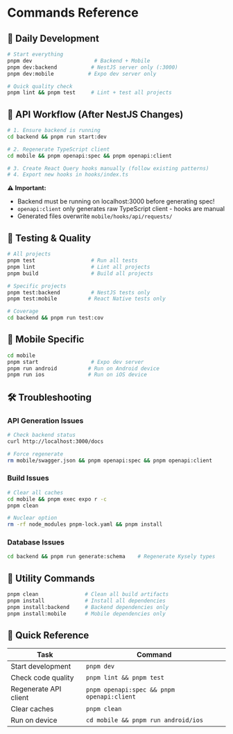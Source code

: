# Commands Reference

## 🚀 Daily Development

```bash
# Start everything
pnpm dev                    # Backend + Mobile
pnpm dev:backend           # NestJS server only (:3000)
pnpm dev:mobile           # Expo dev server only

# Quick quality check
pnpm lint && pnpm test     # Lint + test all projects
```

## 🔄 API Workflow (After NestJS Changes)

```bash
# 1. Ensure backend is running
cd backend && pnpm run start:dev

# 2. Regenerate TypeScript client
cd mobile && pnpm openapi:spec && pnpm openapi:client

# 3. Create React Query hooks manually (follow existing patterns)
# 4. Export new hooks in hooks/index.ts
```

**⚠️ Important:**
- Backend must be running on localhost:3000 before generating spec!
- `openapi:client` only generates raw TypeScript client - hooks are manual
- Generated files overwrite `mobile/hooks/api/requests/`

## 🧪 Testing & Quality

```bash
# All projects
pnpm test                  # Run all tests
pnpm lint                  # Lint all projects  
pnpm build                 # Build all projects

# Specific projects
pnpm test:backend          # NestJS tests only
pnpm test:mobile          # React Native tests only

# Coverage
cd backend && pnpm run test:cov
```

## 📱 Mobile Specific

```bash
cd mobile
pnpm start                 # Expo dev server
pnpm run android          # Run on Android device
pnpm run ios              # Run on iOS device
```

## 🛠️ Troubleshooting

### API Generation Issues
```bash
# Check backend status
curl http://localhost:3000/docs

# Force regenerate
rm mobile/swagger.json && pnpm openapi:spec && pnpm openapi:client
```

### Build Issues
```bash
# Clear all caches
cd mobile && pnpm exec expo r -c
pnpm clean

# Nuclear option
rm -rf node_modules pnpm-lock.yaml && pnpm install
```

### Database Issues
```bash
cd backend && pnpm run generate:schema    # Regenerate Kysely types
```

## 🔧 Utility Commands

```bash
pnpm clean               # Clean all build artifacts
pnpm install             # Install all dependencies
pnpm install:backend     # Backend dependencies only
pnpm install:mobile      # Mobile dependencies only
```

## 📝 Quick Reference

| Task | Command |
|------|---------|
| Start development | `pnpm dev` |
| Check code quality | `pnpm lint && pnpm test` |
| Regenerate API client | `pnpm openapi:spec && pnpm openapi:client` |
| Clear caches | `pnpm clean` |
| Run on device | `cd mobile && pnpm run android/ios` |